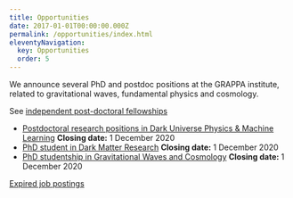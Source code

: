 ```yaml
---
title: Opportunities
date: 2017-01-01T00:00:00.000Z
permalink: /opportunities/index.html
eleventyNavigation:
  key: Opportunities
  order: 5
---
```

We announce several PhD and postdoc positions at the GRAPPA institute, related to gravitational waves, fundamental physics and cosmology.

See [independent post-doctoral fellowships](post-doc) 

- [Postdoctoral research positions in Dark Universe Physics & Machine Learning](https://www.uva.nl/en/content/vacancies/2020/10/20-646-postdoctoral-research-positions-in-dark-universe-physics--machine-learning.html)
**Closing date:** 1 December 2020
- [PhD student in Dark Matter Research](https://www.nikhef.nl/Peoplexs22/CandidatesPortalNoLogin/Vacancy.cfm?PortalID=13801&VacatureID=1130272)
**Closing date:** 1 December 2020
- [PhD studentship in Gravitational Waves and Cosmology](https://www.nikhef.nl/Peoplexs22/CandidatesPortalNoLogin/Vacancy.cfm?PortalID=13649&VacatureID=1128971)
**Closing date:** 1 December 2020

[Expired job postings](/jobs/expired-jobs.html)